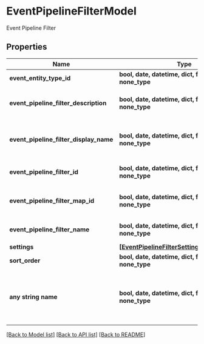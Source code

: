 # EventPipelineFilterModel

Event Pipeline Filter

## Properties
Name | Type | Description | Notes
------------ | ------------- | ------------- | -------------
**event_entity_type_id** | **bool, date, datetime, dict, float, int, list, str, none_type** | Event Entity Type Id | [optional] 
**event_pipeline_filter_description** | **bool, date, datetime, dict, float, int, list, str, none_type** | Event Pipeline Filter Description | [optional] 
**event_pipeline_filter_display_name** | **bool, date, datetime, dict, float, int, list, str, none_type** | Event Pipeline Filter Display Name | [optional] 
**event_pipeline_filter_id** | **bool, date, datetime, dict, float, int, list, str, none_type** | Event Pipeline Filter Id | [optional] 
**event_pipeline_filter_map_id** | **bool, date, datetime, dict, float, int, list, str, none_type** | Event Pipeline Filter Map Id | [optional] 
**event_pipeline_filter_name** | **bool, date, datetime, dict, float, int, list, str, none_type** | Event Pipeline Filter Name | [optional] 
**settings** | [**[EventPipelineFilterSettingValueMapModel]**](EventPipelineFilterSettingValueMapModel.md) | Settings | [optional] 
**sort_order** | **bool, date, datetime, dict, float, int, list, str, none_type** | Sort Order | [optional] 
**any string name** | **bool, date, datetime, dict, float, int, list, str, none_type** | any string name can be used but the value must be the correct type | [optional]

[[Back to Model list]](../README.md#documentation-for-models) [[Back to API list]](../README.md#documentation-for-api-endpoints) [[Back to README]](../README.md)



